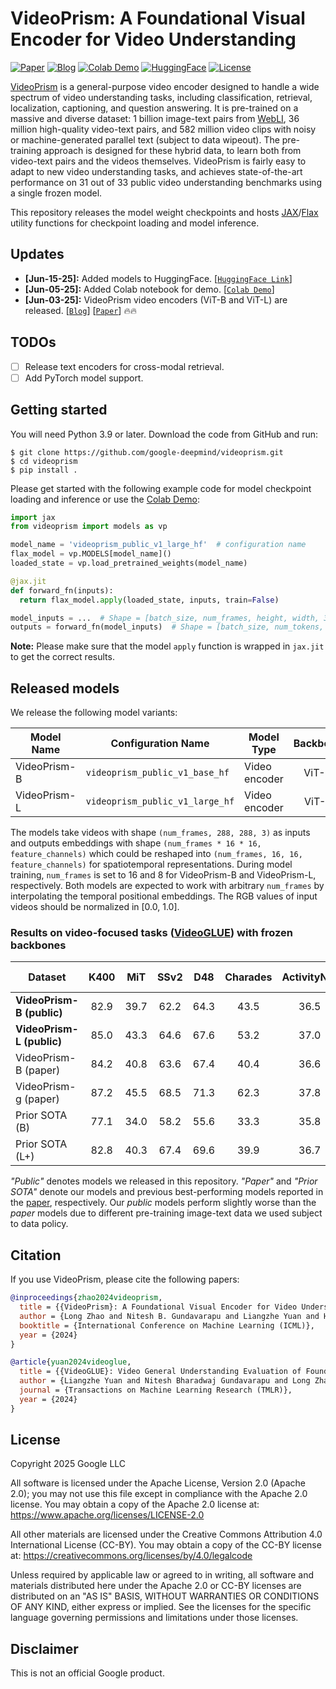 # VideoPrism: A Foundational Visual Encoder for Video Understanding

[![Paper](https://img.shields.io/badge/arXiv-2402.13217-red.svg)](https://arxiv.org/abs/2402.13217)
[![Blog](https://img.shields.io/badge/Google_Research-Blog-green.svg)](https://research.google/blog/videoprism-a-foundational-visual-encoder-for-video-understanding/)
[![Colab Demo](https://img.shields.io/static/v1?label=Demo&message=Google%20Colab&logo=google&color=orange)](https://colab.research.google.com/github/google-deepmind/videoprism/blob/main/videoprism/colabs/videoprism_video_encoder_demo.ipynb)
[![HuggingFace](https://img.shields.io/badge/%F0%9F%A4%97%20Hugging%20Face-Models-yellow)](https://huggingface.co/google/videoprism)
[![License](https://img.shields.io/badge/License-Apache%202.0-blue.svg)](https://opensource.org/licenses/Apache-2.0)

[VideoPrism](https://arxiv.org/abs/2402.13217) is a general-purpose video
encoder designed to handle a wide spectrum of video understanding tasks,
including classification, retrieval, localization, captioning, and question
answering. It is pre-trained on a massive and diverse dataset: 1 billion
image-text pairs from [WebLI](https://arxiv.org/abs/2209.06794), 36 million
high-quality video-text pairs, and 582 million video clips with noisy or
machine-generated parallel text (subject to data wipeout). The pre-training
approach is designed for these hybrid data, to learn both from video-text pairs
and the videos themselves. VideoPrism is fairly easy to adapt to new video
understanding tasks, and achieves state-of-the-art performance on 31 out of 33
public video understanding benchmarks using a single frozen model.

This repository releases the model weight checkpoints and hosts [JAX](https://github.com/jax-ml/jax)/[Flax](https://github.com/google/flax) utility
functions for checkpoint loading and model inference.

## Updates

* **[Jun-15-25]:** Added models to HuggingFace. [[`HuggingFace Link`](https://huggingface.co/google/videoprism)]
* **[Jun-05-25]:** Added Colab notebook for demo. [[`Colab Demo`](https://colab.research.google.com/github/google-deepmind/videoprism/blob/main/videoprism/colabs/videoprism_video_encoder_demo.ipynb)]
* **[Jun-03-25]:** VideoPrism video encoders (ViT-B and ViT-L) are released. [[`Blog`](https://research.google/blog/videoprism-a-foundational-visual-encoder-for-video-understanding/)] [[`Paper`](https://arxiv.org/abs/2402.13217)] :fire::fire:

## TODOs

- [ ] Release text encoders for cross-modal retrieval.
- [ ] Add PyTorch model support.

## Getting started

You will need Python 3.9 or later. Download the code from GitHub and run:

```shell
$ git clone https://github.com/google-deepmind/videoprism.git
$ cd videoprism
$ pip install .
```

Please get started with the following example code for model checkpoint loading
and inference or use the [Colab Demo](https://colab.research.google.com/github/google-deepmind/videoprism/blob/main/videoprism/colabs/videoprism_video_encoder_demo.ipynb):

```python
import jax
from videoprism import models as vp

model_name = 'videoprism_public_v1_large_hf'  # configuration name
flax_model = vp.MODELS[model_name]()
loaded_state = vp.load_pretrained_weights(model_name)

@jax.jit
def forward_fn(inputs):
  return flax_model.apply(loaded_state, inputs, train=False)

model_inputs = ...  # Shape = [batch_size, num_frames, height, width, 3].
outputs = forward_fn(model_inputs)  # Shape = [batch_size, num_tokens, feature_channels].
```

**Note:** Please make sure that the model `apply` function is wrapped in
`jax.jit` to get the correct results.

## Released models

We release the following model variants:

| Model Name | Configuration Name | Model Type | Backbone | #Params | File Size | Checkpoint |
| -------- | -------- | ------- | :-------: | :-------: | :-------: | :-------: |
| VideoPrism-B | `videoprism_public_v1_base_hf`  | Video encoder | ViT-B | 114M | 458MB | [link](https://huggingface.co/google/videoprism/blob/main/flax_base_f16r288_repeated.npz) |
| VideoPrism-L | `videoprism_public_v1_large_hf` | Video encoder | ViT-L | 354M | 1.42GB | [link](https://huggingface.co/google/videoprism/blob/main/flax_large_f8r288_repeated.npz) |

The models take videos with shape `(num_frames, 288, 288, 3)` as inputs and
outputs embeddings with shape `(num_frames * 16 * 16, feature_channels)` which
could be reshaped into `(num_frames, 16, 16, feature_channels)` for
spatiotemporal representations. During model training, `num_frames` is set to 16
and 8 for VideoPrism-B and VideoPrism-L, respectively. Both models are expected
to work with arbitrary `num_frames` by interpolating the temporal positional
embeddings. The RGB values of input videos should be normalized in [0.0, 1.0].

### Results on video-focused tasks ([VideoGLUE](https://arxiv.org/abs/2307.03166)) with frozen backbones

| Dataset | K400 | MiT | SSv2 | D48 | Charades | ActivityNet | AVA | AVA-K |
| -------- | :-------: | :-------: | :-------: | :-------: | :-------: | :-------: | :-------: | :-------: |
| **VideoPrism-B (public)** | 82.9 | 39.7 | 62.2 | 64.3 | 43.5 | 36.5 | 28.3 | 30.8 |
| **VideoPrism-L (public)** | 85.0 | 43.3 | 64.6 | 67.6 | 53.2 | 37.0 | 32.4 | 34.5 |
| VideoPrism-B (paper) | 84.2 | 40.8 | 63.6 | 67.4 | 40.4 | 36.6 | 30.6 | 31.8 |
| VideoPrism-g (paper) | 87.2 | 45.5 | 68.5 | 71.3  | 62.3 | 37.8 | 36.2 | 37.3 |
| Prior SOTA (B) | 77.1 | 34.0 | 58.2 | 55.6 | 33.3 | 35.8 | 21.1 | 25.9 |
| Prior SOTA (L+) | 82.8 | 40.3 | 67.4 | 69.6 | 39.9 | 36.7 | 24.4 | 26.2 |

*"Public"* denotes models we released in this repository. *"Paper"* and
*"Prior SOTA"* denote our models and previous best-performing models reported
in the [paper](https://arxiv.org/abs/2402.13217), respectively. Our *public*
models perform slightly worse than the *paper* models due to different
pre-training image-text data we used subject to data policy.

## Citation

If you use VideoPrism, please cite the following papers:

<!-- disableFinding(SNIPPET_INVALID_LANGUAGE) -->
```bibtex
@inproceedings{zhao2024videoprism,
  title = {{VideoPrism}: A Foundational Visual Encoder for Video Understanding},
  author = {Long Zhao and Nitesh B. Gundavarapu and Liangzhe Yuan and Hao Zhou and Shen Yan and Jennifer J. Sun and Luke Friedman and Rui Qian and Tobias Weyand and Yue Zhao and Rachel Hornung and Florian Schroff and Ming-Hsuan Yang and David A. Ross and Huisheng Wang and Hartwig Adam and Mikhail Sirotenko and Ting Liu and Boqing Gong},
  booktitle = {International Conference on Machine Learning (ICML)},
  year = {2024}
}

@article{yuan2024videoglue,
  title = {{VideoGLUE}: Video General Understanding Evaluation of Foundation Models},
  author = {Liangzhe Yuan and Nitesh Bharadwaj Gundavarapu and Long Zhao and Hao Zhou and Yin Cui and Lu Jiang and Xuan Yang and Menglin Jia and Tobias Weyand and Luke Friedman and Mikhail Sirotenko and Huisheng Wang and Florian Schroff and Hartwig Adam and Ming-Hsuan Yang and Ting Liu and Boqing Gong},
  journal = {Transactions on Machine Learning Research (TMLR)},
  year = {2024}
}
```

## License

Copyright 2025 Google LLC

All software is licensed under the Apache License, Version 2.0 (Apache 2.0);
you may not use this file except in compliance with the Apache 2.0 license. You
may obtain a copy of the Apache 2.0 license at: <https://www.apache.org/licenses/LICENSE-2.0>

All other materials are licensed under the Creative Commons Attribution 4.0 International License (CC-BY). You may obtain a copy of the CC-BY license at: <https://creativecommons.org/licenses/by/4.0/legalcode>

Unless required by applicable law or agreed to in writing, all software and
materials distributed here under the Apache 2.0 or CC-BY licenses are
distributed on an "AS IS" BASIS, WITHOUT WARRANTIES OR CONDITIONS OF ANY KIND,
either express or implied. See the licenses for the specific language governing
permissions and limitations under those licenses.

## Disclaimer

This is not an official Google product.